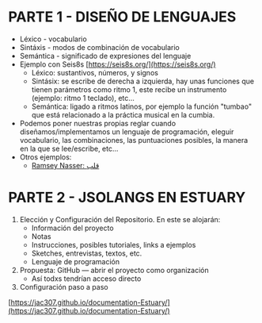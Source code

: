 # PARTE 1 - DISEÑO DE LENGUAJES

+ Léxico - vocabulario
+ Sintáxis - modos de combinación de vocabulario
+ Semántica - significado de expresiones del lenguaje
+ Ejemplo con Seis8s [https://seis8s.org/](https://seis8s.org/)
  + Léxico: sustantivos, números, y signos
  + Sintásix: se escribe de derecha a izquierda, hay unas funciones que tienen parámetros como ritmo 1, este recibe un instrumento (ejemplo: ritmo 1 teclado), etc...
  + Semántica: ligado a ritmos latinos, por ejemplo la función "tumbao" que está relacionado a la práctica musical en la cumbia.
+ Podemos poner nuestras propias reglar cuando diseñamos/implementamos un lenguaje de programación, eleguir vocabulario, las combinaciones, las puntuaciones posibles, la manera en la que se lee/escribe, etc...
+ Otros ejemplos:
  + [Ramsey Nasser: قلب](https://nas.sr/%D9%82%D9%84%D8%A8/)

# PARTE 2 - JSOLANGS EN ESTUARY

1. Elección y Configuración del Repositorio. En este se alojarán:
	+ Información del proyecto
	+ Notas
	+ Instrucciones, posibles tutoriales, links a ejemplos
	+ Sketches, entrevistas, textos, etc.
	+ Lenguaje de programación
2. Propuesta: GitHub — abrir el proyecto como organización
	+ Así todxs tendrían acceso directo
3. Configuración paso a paso

[https://jac307.github.io/documentation-Estuary/](https://jac307.github.io/documentation-Estuary/)

